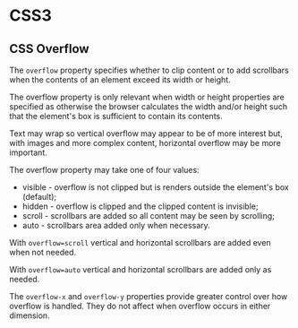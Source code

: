 <!DOCTYPE html>
<html>

<link rel="stylesheet" href="../styles/style-sheet.css" />

<body>

# CSS3

## CSS Overflow

The `overflow` property specifies whether to clip content or to add scrollbars when the contents of an element
exceed its width or height.

The overflow property is only relevant when width or height properties are specified
as otherwise the browser calculates the width and/or height such that
the element's box is sufficient to contain its contents.

Text may wrap so vertical overflow may appear to be of more interest but,
with images and more complex content, horizontal overflow may be more important.

The overflow property may take one of four values:

  * visible - overflow is not clipped but is renders outside the element's box (default);
  * hidden - overflow is clipped and the clipped content is invisible;
  * scroll - scrollbars are added so all content may be seen by scrolling;
  * auto - scrollbars area added only when necessary.

With `overflow=scroll` vertical and horizontal scrollbars are added even when not needed.

With `overflow=auto` vertical and horizontal scrollbars are added only as needed.

The `overflow-x` and `overflow-y` properties provide greater control over how overflow is handled.
They do not affect when overflow occurs in either dimension.

</body>
</html>
